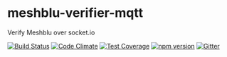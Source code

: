 # meshblu-verifier-mqtt
Verify Meshblu over socket.io

[![Build Status](https://travis-ci.org/octoblu/meshblu-verifier-mqtt.svg?branch=master)](https://travis-ci.org/octoblu/meshblu-verifier-mqtt)
[![Code Climate](https://codeclimate.com/github/octoblu/meshblu-verifier-mqtt/badges/gpa.svg)](https://codeclimate.com/github/octoblu/meshblu-verifier-mqtt)
[![Test Coverage](https://codeclimate.com/github/octoblu/meshblu-verifier-mqtt/badges/coverage.svg)](https://codeclimate.com/github/octoblu/meshblu-verifier-mqtt)
[![npm version](https://badge.fury.io/js/meshblu-verifier-mqtt.svg)](http://badge.fury.io/js/meshblu-verifier-mqtt)
[![Gitter](https://badges.gitter.im/octoblu/help.svg)](https://gitter.im/octoblu/help)
